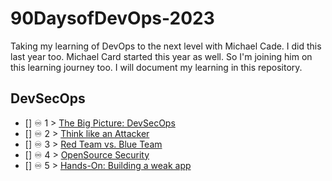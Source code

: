 # 90DaysofDevOps-2023
Taking my learning of DevOps to the next level with Michael Cade. I did this last year too. Michael Card started this year as well. So I'm joining him on this learning journey too. I will document my learning in this repository. 

## DevSecOps
- [] ♾️ 1 > [The Big Picture: DevSecOps](Days/day01.md)
- [] ♾️ 2 > [Think like an Attacker](Days/day02.md)
- [] ♾️ 3 > [Red Team vs. Blue Team](Days/day03.md)
- [] ♾️ 4 > [OpenSource Security](Days/day04.md)
- [] ♾️ 5 > [Hands-On: Building a weak app](Days/day05.md)